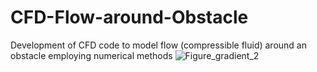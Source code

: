 # CFD-Flow-around-Obstacle
Development of CFD code to model flow (compressible fluid) around an obstacle employing numerical methods
![Figure_gradient_2](https://github.com/user-attachments/assets/2b835f45-2ddc-4a9e-886f-18820aeb19d6)
